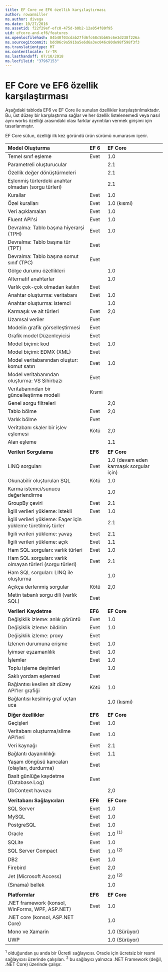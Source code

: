 ```yaml
---
title: EF Core ve EF6 özellik karşılaştırması
author: rowanmiller
ms.author: divega
ms.date: 10/27/2016
ms.assetid: f22f29ef-efc0-475d-b0b2-12a054f80f95
uid: efcore-and-ef6/features
ms.openlocfilehash: 84b40f03cdab27fd6fc68c5bb65c6e3d238f226a
ms.sourcegitcommit: bdd06c9a591ba5e6d6a3ec046c80de98f598f3f3
ms.translationtype: MT
ms.contentlocale: tr-TR
ms.lasthandoff: 07/10/2018
ms.locfileid: "37967153"
---
```

# <a name="ef-core-and-ef6-feature-by-feature-comparison"></a>EF Core ve EF6 özellik karşılaştırması

Aşağıdaki tabloda EF6 ve EF Core ile sunulan özellikler karşılaştırılmaktadır. Bu, üst düzey bir karşılaştırma sağlar ve her özellik listelenemedi veya nasıl aynı works özelliği arasındaki olası farklar ayrıntıları vermek girişimi için tasarlanmıştır.

EF Core sütun, özelliği ilk kez göründü ürün sürümü numarasını içerir.

| **Model Oluşturma**                                  | **EF 6** | **EF Core**                           |
|:------------------------------------------------------|:---------|:--------------------------------------|
| Temel sınıf eşleme                                   | Evet      | 1.0                                   |
| Parametreli oluşturucular                          |          | 2.1                                   |
| Özellik değer dönüştürmeleri                            |          | 2.1                                   |
| Eşlenmiş türlerdeki anahtar olmadan (sorgu türleri)               |          | 2.1                                   |
| Kurallar                                           | Evet      | 1.0                                   |
| Özel kuralları                                    | Evet      | 1.0 (kısmi)                         |
| Veri açıklamaları                                      | Evet      | 1.0                                   |
| Fluent API'si                                            | Evet      | 1.0                                   |
| Devralma: Tablo başına hiyerarşi (TPH)                | Evet      | 1.0                                   |
| Devralma: Tablo başına tür (TPT)                     | Evet      |                                       |
| Devralma: Tablo başına somut sınıf (TPC)           | Evet      |                                       |
| Gölge durumu özellikleri                               |          | 1.0                                   |
| Alternatif anahtarlar                                        |          | 1.0                                   |
| Varlık çok-çok olmadan katılın                      | Evet      |                                       |
| Anahtar oluşturma: veritabanı                              | Evet      | 1.0                                   |
| Anahtar oluşturma: istemci                                |          | 1.0                                   |
| Karmaşık ve ait türleri                                   | Evet      | 2,0                                   |
| Uzamsal veriler                                          | Evet      |                                       |
| Modelin grafik görselleştirmesi                      | Evet      |                                       |
| Grafik model Düzenleyicisi                                | Evet      |                                       |
| Model biçimi: kod                                    | Evet      | 1.0                                   |
| Model biçimi: EDMX (XML)                              | Evet      |                                       |
| Model veritabanından oluştur: komut satırı              | Evet      | 1.0                                   |
| Model veritabanından oluşturma: VS Sihirbazı                 | Evet      |                                       |
| Veritabanından bir güncelleştirme modeli                            | Kısmi  |                                       |
| Genel sorgu filtreleri                                  |          | 2,0                                   |
| Tablo bölme                                       | Evet      | 2,0                                   |
| Varlık bölme                                      | Evet      |                                       |
| Veritabanı skaler bir işlev eşlemesi                      | Kötü     | 2,0                                   |
| Alan eşleme                                         |          | 1.1                                   |
|                                                       |          |                                       |
| **Verileri Sorgulama**                                     | **EF6**  | **EF Core**                           |
| LINQ sorguları                                          | Evet      | 1.0 (devam eden karmaşık sorgular için) |
| Okunabilir oluşturulan SQL                                | Kötü     | 1.0                                   |
| Karma istemci/sunucu değerlendirme                        |          | 1.0                                   |
| GroupBy çeviri                                   | Evet      | 2.1                                   |
| İlgili verileri yükleme: istekli                           | Evet      | 1.0                                   |
| İlgili verileri yükleme: Eager için yükleme türetilmiş türler |          | 2.1                                   |
| İlgili verileri yükleme: yavaş                            | Evet      | 2.1                                   |
| İlgili verileri yükleme: açık                        | Evet      | 1.1                                   |
| Ham SQL sorguları: varlık türleri                         | Evet      | 1.0                                   |
| Ham SQL sorguları: varlık olmayan türleri (sorgu türleri)       | Evet      | 2.1                                   |
| Ham SQL sorguları: LINQ ile oluşturma                  |          | 1.0                                   |
| Açıkça derlenmiş sorgular                           | Kötü     | 2,0                                   |
| Metin tabanlı sorgu dili (varlık SQL)                | Evet      |                                       |
|                                                       |          |                                       |
| **Verileri Kaydetme**                                       | **EF6**  | **EF Core**                           |
| Değişiklik izleme: anlık görüntü                             | Evet      | 1.0                                   |
| Değişiklik izleme: bildirim                         | Evet      | 1.0                                   |
| Değişiklik izleme: proxy                              | Evet      |                                       |
| İzlenen durumuna erişme                               | Evet      | 1.0                                   |
| İyimser eşzamanlılık                                | Evet      | 1.0                                   |
| İşlemler                                          | Evet      | 1.0                                   |
| Toplu işleme deyimleri                                |          | 1.0                                   |
| Saklı yordam eşlemesi                              | Evet      |                                       |
| Bağlantısı kesilen alt düzey API'ler grafiği                     | Kötü     | 1.0                                   |
| Bağlantısı kesilmiş graf uçtan uca                         |          | 1.0 (kısmi)                         |
|                                                       |          |                                       |
| **Diğer özellikler**                                    | **EF6**  | **EF Core**                           |
| Geçişleri                                            | Evet      | 1.0                                   |
| Veritabanı oluşturma/silme API'leri                       | Evet      | 1.0                                   |
| Veri kaynağı                                             | Evet      | 2.1                                   |
| Bağlantı dayanıklılığı                                 | Evet      | 1.1                                   |
| Yaşam döngüsü kancaları (olayları, durdurma)                | Evet      |                                       |
| Basit günlüğe kaydetme (Database.Log)                         | Evet      |                                       |
| DbContext havuzu                                     |          | 2,0                                   |
|                                                       |          |                                       |
| **Veritabanı Sağlayıcıları**                                | **EF6**  | **EF Core**                           |
| SQL Server                                            | Evet      | 1.0                                   |
| MySQL                                                 | Evet      | 1.0                                   |
| PostgreSQL                                            | Evet      | 1.0                                   |
| Oracle                                                | Evet      | 1.0 <sup>(1)</sup>                    |
| SQLite                                                | Evet      | 1.0                                   |
| SQL Server Compact                                    | Evet      | 1.0 <sup>(2)</sup>                    |
| DB2                                                   | Evet      | 1.0                                   |
| Firebird                                              | Evet      | 2,0                                   |
| Jet (Microsoft Access)                                |          | 2.0 <sup>(2)</sup>                    |
| (Sınama) bellek                               |          | 1.0                                   |
|                                                       |          |                                       |
| **Platformlar**                                         | **EF6**  | **EF Core**                           |
| .NET framework (konsol, WinForms, WPF, ASP.NET)      | Evet      | 1.0                                   |
| .NET core (konsol, ASP.NET Core)                     |          | 1.0                                   |
| Mono ve Xamarin                                        |          | 1.0 (Sürüyor)                     |
| UWP                                                   |          | 1.0 (Sürüyor)                     |

<sup>1</sup> olduğundan şu anda bir Ücretli sağlayıcısı. Oracle için ücretsiz bir resmi sağlayıcısı üzerinde çalışılan.
<sup>2</sup> bu sağlayıcı yalnızca .NET Framework (değil, .NET Core) üzerinde çalışır.
